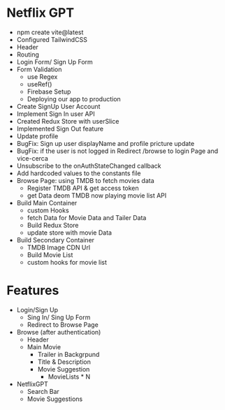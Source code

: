 # Netflix GPT

- npm create vite@latest
- Configured TailwindCSS
- Header
- Routing
- Login Form/ Sign Up Form
- Form Validation
  - use Regex
  - useRef()
  - Firebase Setup
  - Deploying our app to production
- Create SignUp User Account
- Implement Sign In user API
- Created Redux Store with userSlice
- Implemented Sign Out feature
- Update profile
- BugFix: Sign up user displayName and profile pricture update
- BugFix: if the user is not logged in Redirect /browse to login Page and vice-cerca
- Unsubscribe to the onAuthStateChanged callback
- Add hardcoded values to the constants file
- Browse Page: using TMDB to fetch movies data
  - Register TMDB API & get access token
  - get Data deom TMDB now playing movie list API
- Build Main Container
  - custom Hooks
  - fetch Data for Movie Data and Tailer Data
  - Build Redux Store
  - update store with movie Data
- Build Secondary Container
  - TMDB Image CDN Url
  - Build Movie List
  - custom hooks for movie list

# Features

- Login/Sign Up
  - Sing In/ Sing Up Form
  - Redirect to Browse Page
- Browse (after authentication)
  - Header
  - Main Movie
    - Trailer in Backgrpund
    - Title & Description
    - Movie Suggestion
      - MovieLists \* N
- NetflixGPT
  - Search Bar
  - Movie Suggestions
